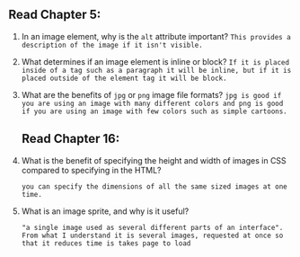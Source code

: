    ## Read Chapter 5:

1.  In an image element, why is the `alt` attribute important?
       ``This provides a description of the image if it isn't visible.``
2.  What determines if an image element is inline or block?
       ``If it is placed inside of a tag such as a paragraph it will be inline, but if it is placed outside of the element tag it will be block.``
3.  What are the benefits of `jpg` or `png` image file formats?
       ``jpg is good if you are using an image with many different colors and png is good if you are using an image with few colors such as simple cartoons.``

     ## Read Chapter 16:

1.  What is the benefit of specifying the height and width of images in CSS compared to specifying in the HTML?

       ``you can specify the dimensions of all the same sized images at one time.``

 2.  What is an image sprite, and why is it useful?

       ``"a single image used as several different parts of an interface". From what I understand it is several images, requested at once so that it reduces time is takes page to load``
